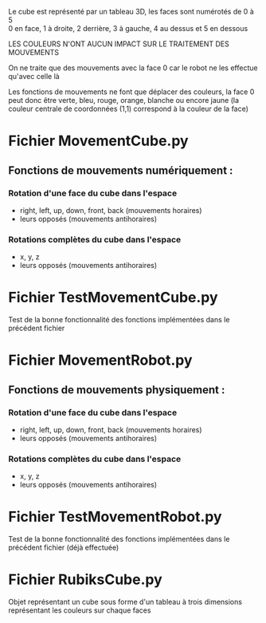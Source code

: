 Le cube est représenté par un tableau 3D, les faces sont numérotés de 0 à 5  
0 en face, 1 à droite, 2 derrière, 3 à gauche, 4 au dessus et 5 en dessous

LES COULEURS N'ONT AUCUN IMPACT SUR LE TRAITEMENT DES MOUVEMENTS

On ne traite que des mouvements avec la face 0 car le robot ne les effectue qu'avec celle là


Les fonctions de mouvements ne font que déplacer des couleurs, la face 0 peut donc être verte, bleu, rouge, orange, blanche ou encore jaune (la couleur centrale de coordonnées (1,1) correspond à la couleur de la face)   

# Fichier MovementCube.py  
## Fonctions de mouvements numériquement :     
### Rotation d'une face du cube dans l'espace      
- right, left, up, down, front, back (mouvements horaires)
- leurs opposés (mouvements antihoraires)
### Rotations complètes du cube dans l'espace   
- x, y, z
- leurs opposés (mouvements antihoraires)

# Fichier TestMovementCube.py
Test de la bonne fonctionnalité des fonctions implémentées dans le précédent fichier   

# Fichier MovementRobot.py
## Fonctions de mouvements physiquement :
### Rotation d'une face du cube dans l'espace     
- right, left, up, down, front, back (mouvements horaires)
- leurs opposés (mouvements antihoraires)
### Rotations complètes du cube dans l'espace
- x, y, z
- leurs opposés (mouvements antihoraires)
   
# Fichier TestMovementRobot.py
Test de la bonne fonctionnalité des fonctions implémentées dans le précédent fichier
(déjà effectuée)   

# Fichier RubiksCube.py
Objet représentant un cube sous forme d'un tableau à trois dimensions représentant les couleurs sur chaque faces   
